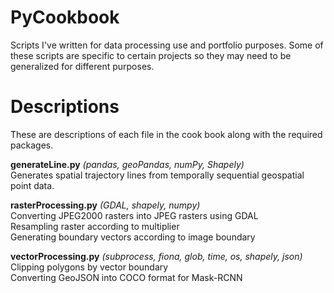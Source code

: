 # PyCookbook
Scripts I've written for data processing use and portfolio purposes. Some of these scripts are specific to certain projects so they may need to be generalized for different purposes.

# Descriptions
These are descriptions of each file in the cook book along with the required packages.

**generateLine.py** *(pandas, geoPandas, numPy, Shapely)*  
Generates spatial trajectory lines from temporally sequential geospatial point data. 

**rasterProcessing.py** *(GDAL, shapely, numpy)*  
Converting JPEG2000 rasters into JPEG rasters using GDAL  
Resampling raster according to multiplier  
Generating boundary vectors according to image boundary  

**vectorProcessing.py** *(subprocess, fiona, glob, time, os, shapely, json)*  
Clipping polygons by vector boundary  
Converting GeoJSON into COCO format for Mask-RCNN  
